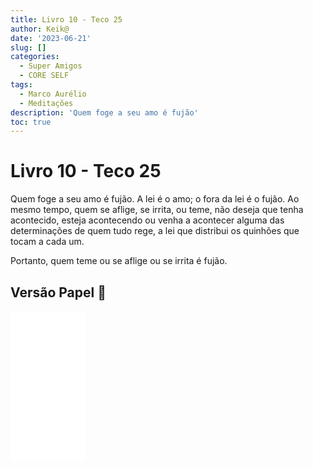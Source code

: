 ```yaml
---
title: Livro 10 - Teco 25
author: Keik@
date: '2023-06-21'
slug: []
categories:
  - Super Amigos
  - CORE SELF
tags:
  - Marco Aurélio
  - Meditações
description: 'Quem foge a seu amo é fujão'
toc: true
---
```


# Livro 10 - Teco 25

Quem foge a seu amo é fujão. A lei é o amo; o fora da lei é o fujão. Ao mesmo tempo, quem se aflige, se irrita, ou teme, não deseja que tenha acontecido, esteja acontecendo ou venha a acontecer alguma das determinações de quem tudo rege, a lei que distribui os quinhões que tocam a cada um. 

Portanto, quem teme ou se aflige ou se irrita é fujão.

## Versão Papel :book:
<iframe style="width:120px;height:240px;" marginwidth="0" marginheight="0" scrolling="no" frameborder="0" src="//ws-na.amazon-adsystem.com/widgets/q?ServiceVersion=20070822&OneJS=1&Operation=GetAdHtml&MarketPlace=BR&source=ss&ref=as_ss_li_til&ad_type=product_link&tracking_id=mundodekeika-20&language=pt_BR&marketplace=amazon&region=BR&placement=B092FVY4BB&asins=B092FVY4BB&linkId=37c5ec14221f61f811029aa88b520891&show_border=true&link_opens_in_new_window=true"></iframe>